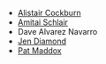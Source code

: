 * [Alistair Cockburn](http://alistair.cockburn.us/)
* [Amitai Schlair](https://twitter.com/schmonz)
* Dave Alvarez Navarro
* [Jen Diamond](https://github.com/jendiamond)
* [Pat Maddox](https://patmaddox.com)